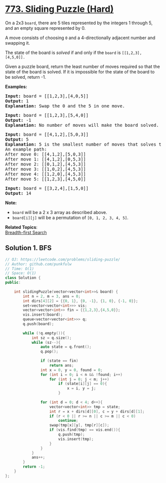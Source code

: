 # [773. Sliding Puzzle (Hard)](https://leetcode.com/problems/sliding-puzzle/)

<p>On a 2x3 <code>board</code>, there are 5 tiles represented by the integers 1 through 5, and an empty square represented by 0.</p>

<p>A move consists of choosing <code>0</code>&nbsp;and a 4-directionally adjacent number and swapping it.</p>

<p>The state of the board is <em>solved</em> if and only if the <code>board</code> is <code>[[1,2,3],[4,5,0]].</code></p>

<p>Given a puzzle board, return the least number of moves required so that the state of the board is solved. If it is impossible for the state of the board to be solved, return -1.</p>

<p><strong>Examples:</strong></p>

<pre><strong>Input:</strong> board = [[1,2,3],[4,0,5]]
<strong>Output:</strong> 1
<strong>Explanation:</strong> Swap the 0 and the 5 in one move.
</pre>

<pre><strong>Input:</strong> board = [[1,2,3],[5,4,0]]
<strong>Output:</strong> -1
<strong>Explanation:</strong> No number of moves will make the board solved.
</pre>

<pre><strong>Input:</strong> board = [[4,1,2],[5,0,3]]
<strong>Output:</strong> 5
<strong>Explanation:</strong> 5 is the smallest number of moves that solves the board.
An example path:
After move 0: [[4,1,2],[5,0,3]]
After move 1: [[4,1,2],[0,5,3]]
After move 2: [[0,1,2],[4,5,3]]
After move 3: [[1,0,2],[4,5,3]]
After move 4: [[1,2,0],[4,5,3]]
After move 5: [[1,2,3],[4,5,0]]
</pre>

<pre><strong>Input:</strong> board = [[3,2,4],[1,5,0]]
<strong>Output:</strong> 14
</pre>

<p><strong>Note:</strong></p>

<ul>
	<li><code>board</code> will be a 2 x 3 array as described above.</li>
	<li><code>board[i][j]</code> will be a permutation of <code>[0, 1, 2, 3, 4, 5]</code>.</li>
</ul>


**Related Topics**:  
[Breadth-first Search](https://leetcode.com/tag/breadth-first-search/)

## Solution 1. BFS

```cpp
// OJ: https://leetcode.com/problems/sliding-puzzle/
// Author: github.com/punkfulw
// Time: O(1)
// Space: O(1)
class Solution {
public:
    
    int slidingPuzzle(vector<vector<int>>& board) {
        int n = 2, m = 3, ans = 0;
        int dirs[4][2] = {{0, 1}, {0, -1}, {1, 0}, {-1, 0}};
        set<vector<vector<int>>> vis;
        vector<vector<int>> fin = {{1,2,3},{4,5,0}};
        vis.insert(board);
        queue<vector<vector<int>>> q;
        q.push(board);
        
        while (!q.empty()){
            int sz = q.size();
            while (sz--){
                auto state = q.front();
                q.pop();
                
                if (state == fin)
                    return ans;
                int x = 0, y = 0, found = 0;
                for (int i = 0; i < n && !found; i++)
                    for (int j = 0; j < m; j++)
                        if (state[i][j] == 0){
                            x = i, y = j;
                        }
                
                for (int d = 0; d < 4; d++){
                    vector<vector<int>> tmp = state;
                    int r = x + dirs[d][0], c = y + dirs[d][1];
                    if (r < 0 || r >= n || c >= m || c < 0)
                        continue;
                    swap(tmp[x][y], tmp[r][c]);
                    if (vis.find(tmp) == vis.end()){
                        q.push(tmp);
                        vis.insert(tmp);
                    }
                }
            }
            ans++;
        }
        return -1;
    }
};
```
